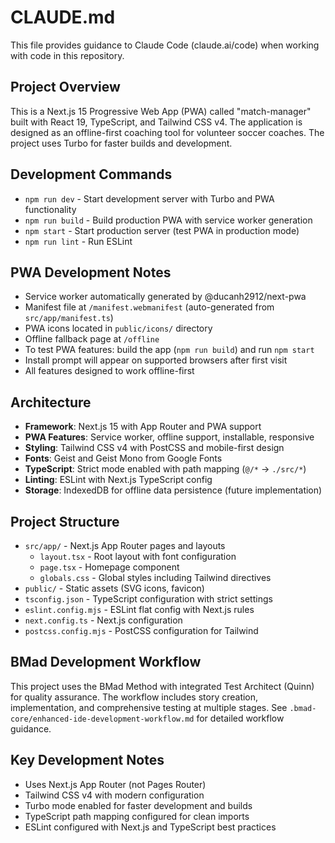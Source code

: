# CLAUDE.md

This file provides guidance to Claude Code (claude.ai/code) when working with code in this repository.

## Project Overview

This is a Next.js 15 Progressive Web App (PWA) called "match-manager" built with React 19, TypeScript, and Tailwind CSS v4. The application is designed as an offline-first coaching tool for volunteer soccer coaches. The project uses Turbo for faster builds and development.

## Development Commands

- `npm run dev` - Start development server with Turbo and PWA functionality
- `npm run build` - Build production PWA with service worker generation
- `npm start` - Start production server (test PWA in production mode)
- `npm run lint` - Run ESLint

## PWA Development Notes

- Service worker automatically generated by @ducanh2912/next-pwa
- Manifest file at `/manifest.webmanifest` (auto-generated from `src/app/manifest.ts`)
- PWA icons located in `public/icons/` directory
- Offline fallback page at `/offline`
- To test PWA features: build the app (`npm run build`) and run `npm start`
- Install prompt will appear on supported browsers after first visit
- All features designed to work offline-first

## Architecture

- **Framework**: Next.js 15 with App Router and PWA support
- **PWA Features**: Service worker, offline support, installable, responsive
- **Styling**: Tailwind CSS v4 with PostCSS and mobile-first design
- **Fonts**: Geist and Geist Mono from Google Fonts
- **TypeScript**: Strict mode enabled with path mapping (`@/*` → `./src/*`)
- **Linting**: ESLint with Next.js TypeScript config
- **Storage**: IndexedDB for offline data persistence (future implementation)

## Project Structure

- `src/app/` - Next.js App Router pages and layouts
  - `layout.tsx` - Root layout with font configuration
  - `page.tsx` - Homepage component
  - `globals.css` - Global styles including Tailwind directives
- `public/` - Static assets (SVG icons, favicon)
- `tsconfig.json` - TypeScript configuration with strict settings
- `eslint.config.mjs` - ESLint flat config with Next.js rules
- `next.config.ts` - Next.js configuration
- `postcss.config.mjs` - PostCSS configuration for Tailwind

## BMad Development Workflow

This project uses the BMad Method with integrated Test Architect (Quinn) for quality assurance. The workflow includes story creation, implementation, and comprehensive testing at multiple stages. See `.bmad-core/enhanced-ide-development-workflow.md` for detailed workflow guidance.

## Key Development Notes

- Uses Next.js App Router (not Pages Router)
- Tailwind CSS v4 with modern configuration
- Turbo mode enabled for faster development and builds
- TypeScript path mapping configured for clean imports
- ESLint configured with Next.js and TypeScript best practices